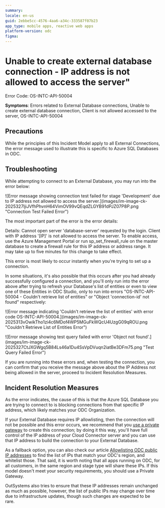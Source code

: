 ```yaml
---
summary: 
locale: en-us
guid: 2ebbe5cc-4576-4aa6-a34c-333587f07b23
app_type: mobile apps, reactive web apps
platform-version: odc
figma:
---
```


<h1>Unable to create external database connection - IP address is not allowed to access the server"</h1>

<p> </p>

<p>Error Code: OS-INTC-API-50004</p>

<p><strong>Symptoms</strong>: Errors related to External Database connections, Unable to create external database connection, Client is not allowed accessed to the server, OS-INTC-API-50004</p>

<h2>Precautions</h2>

<p>While the principles of this Incident Model apply to all External Connections, the error message used to illustrate this is specific to Azure SQL Databases in ODC.</p>

<h2>Troubleshooting</h2>

<p>While attempting to connect to an External Database, you may run into the error below:</p>

<p>![Error message showing connection test failed for stage 'Development' due to IP address not allowed to access the server.](images/im-image-ck-2025327ljiJVfhPhvnH64VimOV99vQEqdZLGYB91dPJZ07P8P.png "Connection Test Failed Error")</p>

<p>The most important part of the error is the error details:</p>

<p>Details: Cannot open server 'database-server' requested by the login. Client with IP address '[IP]' is not allowed to access the server. To enable access, use the Azure Management Portal or run sp_set_firewall_rule on the master database to create a firewall rule for this IP address or address range. It may take up to five minutes for this change to take effect.</p>

<p>This error is most likely to occur instantly when you're trying to set up a connection.</p>

<p>In some situations, it's also possible that this occurs after you had already successfully configured a connection, and you'll only run into the error above after trying to refresh your Database's list of entities or even to view one of these Entities in ODC Studio, only to run into errors "OS-INTC-API-50004 - Couldn't retrieve list of entities" or "Object 'connection-id' not found" respectively:</p>

<p>![Error message indicating 'Couldn't retrieve the list of entities' with error code OS-INTC-API-50004.](images/im-image-ck-2025313vOwikTho1zi4c6MDof4WP5MGuFkWQcU4UzgG09qROU.png "Couldn't Retrieve List of Entities Error")</p>

<p>![Error message showing test query failed with error 'Object not found'.](images/im-image-ck-2025327CtJXGWgq5B84Ls46a1Du4SsVpDVuqn2iatBe3DFm75.png "Test Query Failed Error")</p>

<p>If you are running into these errors and, when testing the connection, you can confirm that you receive the message above about the IP Address not being allowed in the server, proceed to Incident Resolution Measures.</p>

<h2>Incident Resolution Measures</h2>

<p>As the error indicates, the cause of this is that the Azure SQL Database you are trying to connect to is blocking connections from that specific IP address, which likely matches your ODC Organization.</p>

<p>If your External Database requires IP allowlisting, then the connection will not be possible and this error occurs, we recommend that you <a href="https://success.outsystems.com/documentation/outsystems_developer_cloud/managing_outsystems_platform_and_apps/configure_a_private_gateway_to_your_network/" id="isPasted" rel="noopener noreferrer" target="_blank">use a private gateway</a> to create this connection; by doing it this way, you'll have full control of the IP address of your Cloud Connector server and you can use that IP address to build the connection to your External Database.</p>

<p>As a fallback option, you can also check our article <a href="https://success.outsystems.com/documentation/outsystems_developer_cloud/managing_outsystems_platform_and_apps/allowlisting_odc_public_ip_addresses/">Allowlisting ODC public IP addresses</a> to find the list of IPs that match your ODC's region, and whitelist those. That said, it is worth noting that all apps running on ODC, for all customers, in the same region and stage type will share these IPs. If this model doesn't meet your security requirements, you should use a Private Gateway.</p>

<p>OutSystems also tries to ensure that these IP addresses remain unchanged as much as possible, however, the list of public IPs may change over time due to infrastructure updates, though such changes are expected to be rare.</p>
